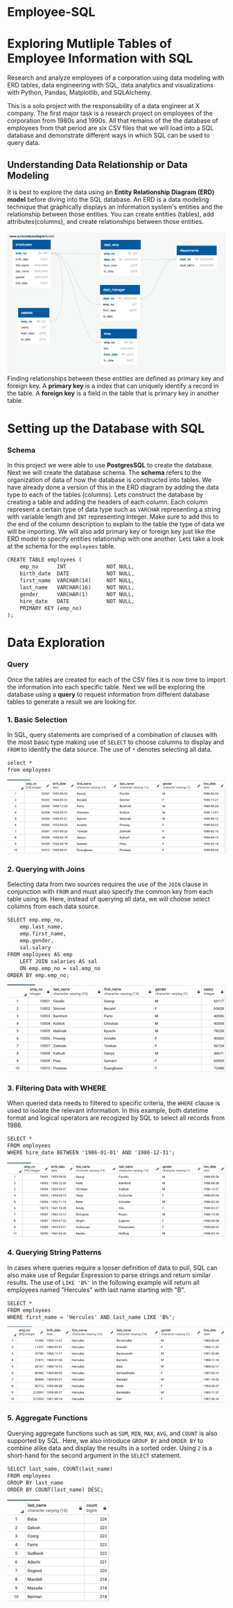 # Employee-SQL
# Exploring Mutliple Tables of Employee Information with SQL 

Research and analyze employees of a corporation using data modeling with ERD tables, data engineering with SQL, data analytics and visualizations with Python, Pandas, Matplotlib, and SQLAlchemy.

This is a solo project with the responsability of a data engineer at X company. The first major task is a research project on employees of the corporation from 1980s and 1990s. All that remains of the the database of employees from that period are six CSV files that we will load into a SQL database and demonstrate different ways in which SQL can be used to query data. 

## Understanding Data Relationship or Data Modeling 
It is best to explore the data using an **Entity Relationship Diagram (ERD) model** before diving into the SQL database. An ERD is a data modeling technique that graphically displays an information system's entities and the relationship between those entities. You can create entities (tables), add attributes(columns), and create relationships between those entities. 
\
\
![](https://github.com/alexgamboa1/Employee-SQL-/blob/master/ERD%20Table%20for%20Employee%20SQL.png)
\
Finding relationships between these entities are defined as primary key and foreign key. A **primary key** is a index that can uniquely identify a record in the table. A **foreign key** is a field in the table that is primary key in another table. 

# Setting up the Database with SQL 
### Schema
In this project we were able to use **PostgresSQL** to create the database. Next we will create the database schema. The **schema** refers to the organization of data of how the database is constructed into tables. We have already done a version of this in the ERD diagram by adding the data type to each of the tables (columns). Lets construct the database by creating a table and adding the headers of each column. Each column represent a certain type of data type such as `VARCHAR` representing a string with variable length and `INT` representing Integer. Make sure to add this to the end of the column description to explain to the table the type of data we will be importing. We will also add primary key or foreign key just like the ERD model to specify entities relationship with one another. Lets take a look at the schema for the `employees` table. 

```
CREATE TABLE employees (
    emp_no      INT             NOT NULL,
    birth_date  DATE            NOT NULL,
    first_name  VARCHAR(14)     NOT NULL,
    last_name   VARCHAR(16)     NOT NULL,
    gender      VARCHAR(1) 		NOT NULL,
    hire_date   DATE            NOT NULL,
    PRIMARY KEY (emp_no)
);
``` 
# Data Exploration
### Query
Once the tables are created for each of the CSV files it is now time to import the information into each specific table. Next we will be exploring the database using a **query** to request information from different database tables to generate a result we are looking for. 

### 1. Basic Selection
In SQL, query statements are comprised of a combination of clauses with the most basic type making use of `SELECT` to choose columns to display and `FROM` to identify the data source. The use of `*` denotes selecting all data.

```
select *
from employees
```
![](https://github.com/alexgamboa1/Employee-SQL-/blob/master/ReadMe_images/SQL-Select-All.png)

### 2. Querying with Joins
Selecting data from two sources requires the use of the `JOIN` clause in conjunction with `FROM` and must also specify the common key from each table using `ON`. Here, instead of querying all data, we will choose select columns from each data source.

```
SELECT emp.emp_no, 
	emp.last_name, 
	emp.first_name, 
	emp.gender, 
	sal.salary
FROM employees AS emp
	LEFT JOIN salaries AS sal
	ON emp.emp_no = sal.emp_no
ORDER BY emp.emp_no;
```
![](https://github.com/alexgamboa1/Employee-SQL-/blob/master/ReadMe_images/SQL-QuerywithJoins.png)

### 3. Filtering Data with WHERE
When queried data needs to filtered to specific criteria, the `WHERE` clause is used to isolate the relevant information. In this example, both datetime format and logical operators are recogized by SQL to select all records from 1986.

```
SELECT * 
FROM employees 
WHERE hire_date BETWEEN '1986-01-01' AND '1986-12-31';
```
![](https://github.com/alexgamboa1/Employee-SQL-/blob/master/ReadMe_images/SQL-Filtering%20Data%20with%20Where.png)

### 4. Querying String Patterns
In cases where queries require a looser definition of data to pull, SQL can also make use of Regular Expression to parse strings and return similar results. The use of `LIKE 'B%'` in the following example will return all employees named "Hercules" with last name starting with "B".

```
SELECT * 
FROM employees 
WHERE first_name = 'Hercules' AND last_name LIKE 'B%';
```
![](https://github.com/alexgamboa1/Employee-SQL-/blob/master/ReadMe_images/SQL-Query%20String%20Patterns.png)

### 5. Aggregate Functions

Querying aggregate functions such as `SUM`, `MIN`, `MAX`, `AVG`, and `COUNT` is also supported by SQL. Here, we also introduce `GROUP BY` and `ORDER BY` to combine alike data and display the results in a sorted order. Using `2` is a short-hand for the second argument in the `SELECT` statement.

```
SELECT last_name, COUNT(last_name) 
FROM employees
GROUP BY last_name
ORDER BY COUNT(last_name) DESC; 
```
![](https://github.com/alexgamboa1/Employee-SQL-/blob/master/ReadMe_images/SQL-Aggregate%20Functions.png)
